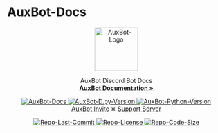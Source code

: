 # AuxBot-Docs

<div>
    <p align="center">
        <a href="https://www.auxbot.xyz">
        <img src="https://i.imgur.com/mI2rFoO.png" alt="AuxBot-Logo" width="100" height="100">
        </a>
    </p>
</div>
<div>
    <p align="center">
    AuxBot Discord Bot Docs
    <br>
    <a href="https://www.auxbot.xyz/docs"><strong>AuxBot Documentation »</strong></a>
    <p align="center">
    <a href="https://www.auxbot.xyz/docs">
        <img src="https://img.shields.io/badge/gitbook-Passing-green" alt="AuxBot-Docs">
    </a>
    <a href="https://www.auxbot.xyz">
        <img src="https://img.shields.io/badge/Discord.py-1.7-blue.svg" alt="AuxBot-D.py-Version">
    </a>
    <a href="https://www.auxbot.xyz">
        <img src="https://img.shields.io/badge/Python-3.8-yellow.svg" alt="AuxBot-Python-Version">
    </a>
    <br>
    <a href="https://www.auxbot.xyz/invite">AuxBot Invite</a>
    ⋇
    <a href="https://www.auxbot.xyz/support">Support Server</a>
    </p>
</div>
<div>
    <p align="center">
        <a href="https://github.com/AuxBot-Discord-Bot/AuxBot-Docs">
            <img src="https://img.shields.io/github/last-commit/AuxBot-Discord-Bot/AuxBot-Docs?color=purple&label=Last%20Commit&logo=GitHub&logoColor=white" alt="Repo-Last-Commit">
        </a>
        <a href="https://github.com/AuxBot-Discord-Bot/AuxBot-Docs">
            <img src="https://img.shields.io/github/license/AuxBot-Discord-Bot/AuxBot-Docs?color=orange&label=License&logo=GitHub" alt="Repo-License">
        </a>
        <a href="https://github.com/AuxBot-Discord-Bot/AuxBot-Docs">
            <img src="https://img.shields.io/github/repo-size/AuxBot-Discord-Bot/AuxBot-Docs?color=blue&label=Repo%20Size&logo=GitHub&logoColor=white" alt="Repo-Code-Size">
        </a>
    </p>
</div>
